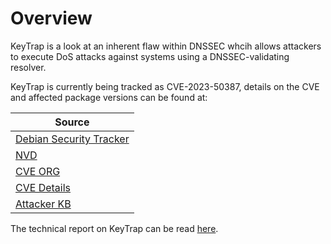 # Overview

KeyTrap is a look at an inherent flaw within DNSSEC whcih allows attackers to execute DoS attacks against systems using a DNSSEC-validating resolver.

KeyTrap is currently being tracked as CVE-2023-50387, details on the CVE and affected package versions can be found at:

| Source |
| ------ |
| [Debian Security Tracker](https://security-tracker.debian.org/tracker/CVE-2023-50387) |
| [NVD](https://nvd.nist.gov/vuln/detail/CVE-2023-50387) |
| [CVE ORG](https://www.cve.org/CVERecord?id=CVE-2023-50387) |
| [CVE Details](https://www.cvedetails.com/cve/CVE-2023-50387/?q=CVE-2023-50387) |
| [Attacker KB](https://attackerkb.com/topics/llKl5Cl2Hz/cve-2023-50387) |

The technical report on KeyTrap can be read [here](https://dl.packetstormsecurity.net/papers/attack/Technical_Report_KeyTrap.pdf).
